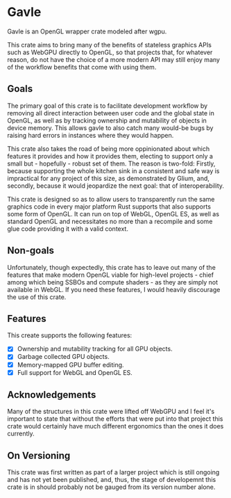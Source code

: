 # Gavle

Gavle is an OpenGL wrapper crate modeled after wgpu.

This crate aims to bring many of the benefits of stateless graphics APIs such
as WebGPU directly to OpenGL, so that projects that, for whatever reason, do 
not have the choice of a more modern API may still enjoy many of the workflow 
benefits that come with using them.

## Goals

The primary goal of this crate is to facilitate development workflow by removing
all direct interaction between user code and the global state in OpenGL, as well
as by tracking ownership and mutability of objects in device memory. This allows
gavle to also catch many would-be bugs by raising hard errors in instances where
they would happen.

This crate also takes the road of being more oppinionated about which features 
it provides and how it provides them, electing to support only a small but - 
hopefully - robust set of them. The reason is two-fold: Firstly, because 
supporting the whole kitchen sink in a consistent and safe way is impractical
for any project of this size, as demonstrated by Glium, and, secondly, because
it would jeopardize the next goal: that of interoperability.

This crate is designed so as to allow users to transparently run the same 
graphics code in every major platform Rust supports that also supports some form 
of OpenGL. It can run on top of WebGL, OpenGL ES, as well as standard OpenGL
and necessitates no more than a recompile and some glue code providing it with a 
valid context.

## Non-goals

Unfortunately, though expectedly, this crate has to leave out many of the 
features that make modern OpenGL viable for high-level projects - chief among
which being SSBOs and compute shaders - as they are simply not available in 
WebGL. If you need these features, I would heavily discourage the use of this 
crate.

## Features
This create supports the following features:
- [X] Ownership and mutability tracking for all GPU objects.
- [X] Garbage collected GPU objects.
- [X] Memory-mapped GPU buffer editing.
- [X] Full support for WebGL and OpenGL ES.

## Acknowledgements
Many of the structures in this crate were lifted off WebGPU and I feel it's
important to state that without the efforts that were put into that project this
crate would certainly have much different ergonomics than the ones it does 
currently. 

## On Versioning
This crate was first written as part of a larger project which is still ongoing
and has not yet been published, and, thus, the stage of developemnt this crate
is in should probably not be gauged from its version number alone.
